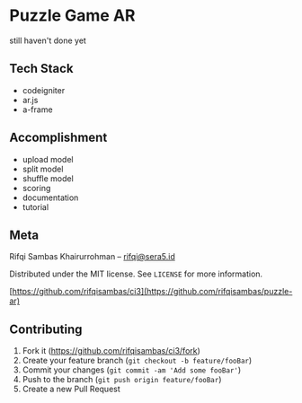 # Puzzle Game AR 
still haven't done yet

## Tech Stack
- codeigniter
- ar.js
- a-frame

## Accomplishment
- upload model
- split model
- shuffle model
- scoring
- documentation
- tutorial

## Meta

Rifqi Sambas Khairurrohman – rifqi@sera5.id

Distributed under the MIT license. See ``LICENSE`` for more information.

[https://github.com/rifqisambas/ci3](https://github.com/rifqisambas/puzzle-ar)

## Contributing

1. Fork it (<https://github.com/rifqisambas/ci3/fork>)
2. Create your feature branch (`git checkout -b feature/fooBar`)
3. Commit your changes (`git commit -am 'Add some fooBar'`)
4. Push to the branch (`git push origin feature/fooBar`)
5. Create a new Pull Request
